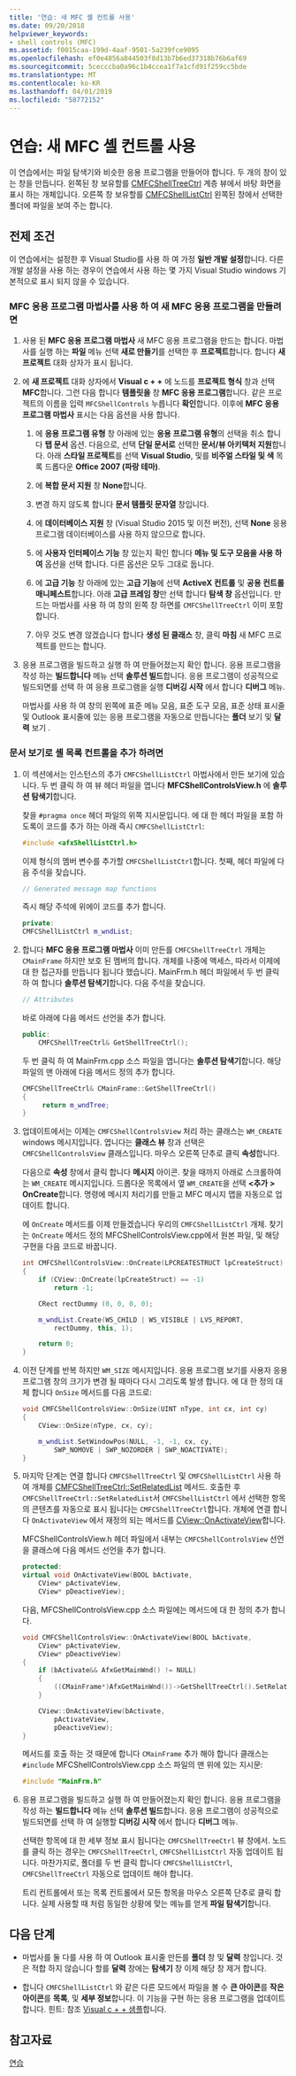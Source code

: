 ```yaml
---
title: '연습: 새 MFC 셸 컨트롤 사용'
ms.date: 09/20/2018
helpviewer_keywords:
- shell controls (MFC)
ms.assetid: f0015caa-199d-4aaf-9501-5a239fce9095
ms.openlocfilehash: ef0e4856a844503f8d13b7b6ed37318b76b6af69
ms.sourcegitcommit: 5cecccba0a96c1b4ccea1f7a1cfd91f259cc5bde
ms.translationtype: MT
ms.contentlocale: ko-KR
ms.lasthandoff: 04/01/2019
ms.locfileid: "58772152"
---
```

# <a name="walkthrough-using-the-new-mfc-shell-controls"></a>연습: 새 MFC 셸 컨트롤 사용

이 연습에서는 파일 탐색기와 비슷한 응용 프로그램을 만들어야 합니다. 두 개의 창이 있는 창을 만듭니다. 왼쪽된 창 보유할를 [CMFCShellTreeCtrl](../mfc/reference/cmfcshelltreectrl-class.md) 계층 뷰에서 바탕 화면을 표시 하는 개체입니다. 오른쪽 창 보유할를 [CMFCShellListCtrl](../mfc/reference/cmfcshelllistctrl-class.md) 왼쪽된 창에서 선택한 폴더에 파일을 보여 주는 합니다.

## <a name="prerequisites"></a>전제 조건

이 연습에서는 설정한 후 Visual Studio를 사용 하 여 가정 **일반 개발 설정**합니다. 다른 개발 설정을 사용 하는 경우이 연습에서 사용 하는 몇 가지 Visual Studio windows 기본적으로 표시 되지 않을 수 있습니다.

### <a name="to-create-a-new-mfc-application-by-using-the-mfc-application-wizard"></a>MFC 응용 프로그램 마법사를 사용 하 여 새 MFC 응용 프로그램을 만들려면

1. 사용 된 **MFC 응용 프로그램 마법사** 새 MFC 응용 프로그램을 만드는 합니다. 마법사를 실행 하는 **파일** 메뉴 선택 **새로 만들기**를 선택한 후 **프로젝트**합니다. 합니다 **새 프로젝트** 대화 상자가 표시 됩니다.

1. 에 **새 프로젝트** 대화 상자에서 **Visual c + +** 에 노드를 **프로젝트 형식** 창과 선택 **MFC**합니다. 그런 다음 합니다 **템플릿을** 창 **MFC 응용 프로그램**합니다. 같은 프로젝트의 이름을 입력 `MFCShellControls` 누릅니다 **확인**합니다. 이후에 **MFC 응용 프로그램 마법사** 표시는 다음 옵션을 사용 합니다.

    1. 에 **응용 프로그램 유형** 창 아래에 있는 **응용 프로그램 유형**의 선택을 취소 합니다 **탭 문서** 옵션. 다음으로, 선택 **단일 문서로** 선택한 **문서/뷰 아키텍처 지원**합니다. 아래 **스타일 프로젝트**를 선택 **Visual Studio**, 및를 **비주얼 스타일 및 색** 목록 드롭다운 **Office 2007 (파랑 테마)**.

    1. 에 **복합 문서 지원** 창 **None**합니다.

    1. 변경 하지 않도록 합니다 **문서 템플릿 문자열** 창입니다.

    1. 에 **데이터베이스 지원** 창 (Visual Studio 2015 및 이전 버전), 선택 **None** 응용 프로그램 데이터베이스를 사용 하지 않으므로 합니다.

    1. 에 **사용자 인터페이스 기능** 창 있는지 확인 합니다 **메뉴 및 도구 모음을 사용 하 여** 옵션을 선택 합니다. 다른 옵션은 모두 그대로 둡니다.

    1. 에 **고급 기능** 창 아래에 있는 **고급 기능**에 선택 **ActiveX 컨트롤** 및 **공용 컨트롤 매니페스트**합니다. 아래 **고급 프레임 창**만 선택 합니다 **탐색 창** 옵션입니다. 만드는 마법사를 사용 하 여 창의 왼쪽 창 하면를 `CMFCShellTreeCtrl` 이미 포함 합니다.

    1. 아무 것도 변경 않겠습니다 합니다 **생성 된 클래스** 창, 클릭 **마침** 새 MFC 프로젝트를 만드는 합니다.

1. 응용 프로그램을 빌드하고 실행 하 여 만들어졌는지 확인 합니다. 응용 프로그램을 작성 하는 **빌드합니다** 메뉴 선택 **솔루션 빌드**합니다. 응용 프로그램이 성공적으로 빌드되면를 선택 하 여 응용 프로그램을 실행 **디버깅 시작** 에서 합니다 **디버그** 메뉴.

   마법사를 사용 하 여 창의 왼쪽에 표준 메뉴 모음, 표준 도구 모음, 표준 상태 표시줄 및 Outlook 표시줄에 있는 응용 프로그램을 자동으로 만듭니다는 **폴더** 보기 및 **달력** 보기 .

### <a name="to-add-the-shell-list-control-to-the-document-view"></a>문서 보기로 셸 목록 컨트롤을 추가 하려면

1. 이 섹션에서는 인스턴스의 추가 `CMFCShellListCtrl` 마법사에서 만든 보기에 있습니다. 두 번 클릭 하 여 뷰 헤더 파일을 엽니다 **MFCShellControlsView.h** 에 **솔루션 탐색기**합니다.

   찾을 `#pragma once` 헤더 파일의 위쪽 지시문입니다. 에 대 한 헤더 파일을 포함 하도록이 코드를 추가 하는 아래 즉시 `CMFCShellListCtrl`:

   ```cpp
   #include <afxShellListCtrl.h>
   ```

   이제 형식의 멤버 변수를 추가할 `CMFCShellListCtrl`합니다. 첫째, 헤더 파일에 다음 주석을 찾습니다.

   ```cpp
   // Generated message map functions
   ```

   즉시 해당 주석에 위에이 코드를 추가 합니다.

   ```cpp
   private:
   CMFCShellListCtrl m_wndList;
   ```

1. 합니다 **MFC 응용 프로그램 마법사** 이미 만든를 `CMFCShellTreeCtrl` 개체는 `CMainFrame` 하지만 보호 된 멤버의 합니다. 개체를 나중에 액세스, 따라서 이제에 대 한 접근자를 만듭니다 됩니다 했습니다. MainFrm.h 헤더 파일에서 두 번 클릭 하 여 합니다 **솔루션 탐색기**합니다. 다음 주석을 찾습니다.

   ```cpp
   // Attributes
   ```

   바로 아래에 다음 메서드 선언을 추가 합니다.

   ```cpp
   public:
       CMFCShellTreeCtrl& GetShellTreeCtrl();
   ```

   두 번 클릭 하 여 MainFrm.cpp 소스 파일을 엽니다는 **솔루션 탐색기**합니다. 해당 파일의 맨 아래에 다음 메서드 정의 추가 합니다.

   ```cpp
   CMFCShellTreeCtrl& CMainFrame::GetShellTreeCtrl()
   {
        return m_wndTree;
   }
   ```

1. 업데이트에서는 이제는 `CMFCShellControlsView` 처리 하는 클래스는 `WM_CREATE` windows 메시지입니다. 엽니다는 **클래스 뷰** 창과 선택은 `CMFCShellControlsView` 클래스입니다. 마우스 오른쪽 단추로 클릭 **속성**합니다.

    다음으로 **속성** 창에서 클릭 합니다 **메시지** 아이콘. 찾을 때까지 아래로 스크롤하여는 `WM_CREATE` 메시지입니다. 드롭다운 목록에서 옆 `WM_CREATE`을 선택  **\<추가 > OnCreate**합니다. 명령에 메시지 처리기를 만들고 MFC 메시지 맵을 자동으로 업데이트 합니다.

   에 `OnCreate` 메서드를 이제 만들겠습니다 우리의 `CMFCShellListCtrl` 개체. 찾기는 `OnCreate` 메서드 정의 MFCShellControlsView.cpp에서 원본 파일, 및 해당 구현을 다음 코드로 바꿉니다.

    ```cpp
    int CMFCShellControlsView::OnCreate(LPCREATESTRUCT lpCreateStruct)
    {
        if (CView::OnCreate(lpCreateStruct) == -1)
            return -1;

        CRect rectDummy (0, 0, 0, 0);

        m_wndList.Create(WS_CHILD | WS_VISIBLE | LVS_REPORT,
            rectDummy, this, 1);

        return 0;
    }
    ```

1. 이전 단계를 반복 하지만 `WM_SIZE` 메시지입니다. 응용 프로그램 보기를 사용자 응용 프로그램 창의 크기가 변경 될 때마다 다시 그리도록 발생 합니다. 에 대 한 정의 대체 합니다 `OnSize` 메서드를 다음 코드로:

    ```cpp
    void CMFCShellControlsView::OnSize(UINT nType, int cx, int cy)
    {
        CView::OnSize(nType, cx, cy);

        m_wndList.SetWindowPos(NULL, -1, -1, cx, cy,
            SWP_NOMOVE | SWP_NOZORDER | SWP_NOACTIVATE);
    }
    ```

1. 마지막 단계는 연결 합니다 `CMFCShellTreeCtrl` 및 `CMFCShellListCtrl` 사용 하 여 개체를 [CMFCShellTreeCtrl::SetRelatedList](../mfc/reference/cmfcshelltreectrl-class.md#setrelatedlist) 메서드. 호출한 후 `CMFCShellTreeCtrl::SetRelatedList`서 `CMFCShellListCtrl` 에서 선택한 항목의 콘텐츠를 자동으로 표시 됩니다는 `CMFCShellTreeCtrl`합니다. 개체에 연결 합니다 `OnActivateView` 에서 재정의 되는 메서드를 [CView::OnActivateView](../mfc/reference/cview-class.md#onactivateview)합니다.

   MFCShellControlsView.h 헤더 파일에서 내부는 `CMFCShellControlsView` 선언을 클래스에 다음 메서드 선언을 추가 합니다.

    ```cpp
    protected:
    virtual void OnActivateView(BOOL bActivate,
        CView* pActivateView,
        CView* pDeactiveView);
    ```

   다음, MFCShellControlsView.cpp 소스 파일에는 메서드에 대 한 정의 추가 합니다.

    ```cpp
    void CMFCShellControlsView::OnActivateView(BOOL bActivate,
        CView* pActivateView,
        CView* pDeactiveView)
    {
        if (bActivate&& AfxGetMainWnd() != NULL)
        {
            ((CMainFrame*)AfxGetMainWnd())->GetShellTreeCtrl().SetRelatedList(&m_wndList);
        }

        CView::OnActivateView(bActivate,
            pActivateView,
            pDeactiveView);
    }
    ```

   메서드를 호출 하는 것 때문에 합니다 `CMainFrame` 추가 해야 합니다 클래스는 `#include` MFCShellControlsView.cpp 소스 파일의 맨 위에 있는 지시문:

    ```cpp
    #include "MainFrm.h"
    ```

1. 응용 프로그램을 빌드하고 실행 하 여 만들어졌는지 확인 합니다. 응용 프로그램을 작성 하는 **빌드합니다** 메뉴 선택 **솔루션 빌드**합니다. 응용 프로그램이 성공적으로 빌드되면를 선택 하 여 실행할 **디버깅 시작** 에서 합니다 **디버그** 메뉴.

   선택한 항목에 대 한 세부 정보 표시 됩니다는 `CMFCShellTreeCtrl` 뷰 창에서. 노드를 클릭 하는 경우는 `CMFCShellTreeCtrl`, `CMFCShellListCtrl` 자동 업데이트 됩니다. 마찬가지로, 폴더를 두 번 클릭 합니다 `CMFCShellListCtrl`, `CMFCShellTreeCtrl` 자동으로 업데이트 해야 합니다.

   트리 컨트롤에서 또는 목록 컨트롤에서 모든 항목을 마우스 오른쪽 단추로 클릭 합니다. 실제 사용할 때 처럼 동일한 상황에 맞는 메뉴를 얻게 **파일 탐색기**합니다.

## <a name="next-steps"></a>다음 단계

- 마법사를 둘 다를 사용 하 여 Outlook 표시줄 만든를 **폴더** 창 및 **달력** 창입니다. 것은 적합 하지 않습니다 할를 **달력** 창에는 **탐색기** 창 이제 해당 창 제거 합니다.

- 합니다 `CMFCShellListCtrl` 와 같은 다른 모드에서 파일을 볼 수 **큰 아이콘**를 **작은 아이콘**를 **목록**, 및 **세부 정보**합니다. 이 기능을 구현 하는 응용 프로그램을 업데이트 합니다. 힌트: 참조 [Visual c + + 샘플](../overview/visual-cpp-samples.md)합니다.

## <a name="see-also"></a>참고자료

[연습](../mfc/walkthroughs-mfc.md)
